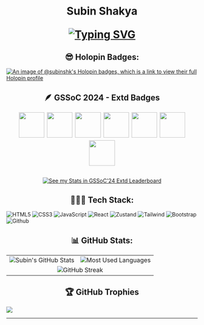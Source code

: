 <h1 align="center">Subin Shakya

<a href="https://git.io/typing-svg"><img src="https://readme-typing-svg.herokuapp.com?font=Indie+Flower&size=24&pause=1000&color=00FFD3&width=270&lines=Computer+Science+Student" alt="Typing SVG" /></a>

</h1>


<h2 align="center"> 😎 Holopin Badges: </h2>

[![An image of @subinshk's Holopin badges, which is a link to view their full Holopin profile](https://holopin.me/subinshk)](https://holopin.io/@subinshk)

<h2 align="center"> 🪶 GSSoC 2024 - Extd Badges  </h2>
<div align="center">
  <a href="https://gssoc.girlscript.tech/leaderboard" style="display: flex; flex-wrap: wrap; justify-content: center; gap: 7px;">
    <img src="https://raw.githubusercontent.com/GSSoC24/Postman-Challenge/main/docs/assets/Postman%20White.png" style="width: 7vw; max-width: 80px; height: auto;" />
    <img src="https://raw.githubusercontent.com/GSSoC24/Hack-Web3Conf/refs/heads/main/assets/Hack-Web3Conf%202024%20Badge%20(2).png" style="width: 7vw; max-width: 80px; height: auto;" />
    <img src="https://raw.githubusercontent.com/GSSoC24/Postman-Challenge/main/docs/assets/1.png" style="width: 7vw; max-width: 80px; height: auto;" />
    <img src="https://raw.githubusercontent.com/GSSoC24/Postman-Challenge/main/docs/assets/2.png" style="width: 7vw; max-width: 80px; height: auto;" />
    <img src="https://raw.githubusercontent.com/GSSoC24/Postman-Challenge/main/docs/assets/3.png" style="width: 7vw; max-width: 80px; height: auto;" />
    <img src="https://raw.githubusercontent.com/GSSoC24/Postman-Challenge/main/docs/assets/4.png" style="width: 7vw; max-width: 80px; height: auto;" />
    <img src="https://raw.githubusercontent.com/GSSoC24/Postman-Challenge/main/docs/assets/5.png" style="width: 7vw; max-width: 80px; height: auto;" />
<!--     <img src="https://raw.githubusercontent.com/GSSoC24/Contributor/refs/heads/main/assets/Git%20Explorer.png" style="width: 7vw; max-width: 80px; height: auto;" /> -->
  </a>
</div>


<br />

<p align="center">
  <a href="https://gssoc.girlscript.tech/leaderboard?year=2024Extd&username=subin-shk">
    <img src="https://img.shields.io/badge/Click%20To%20See%20My%20Stats%20in%20GSSoC'24%20Extd%20Leaderboard-4CAF50?style=for-the-badge&logo=github&logoColor=white" alt="See my Stats in GSSoC'24 Extd Leaderboard"/>
  </a>
</p>

<h2 align="center"> 🧑🏻‍💻 Tech Stack: </h2>

<p align="center">
  
![HTML5](https://img.shields.io/badge/HTML5-E34F26?style=for-the-badge&logo=html5&logoColor=white)
![CSS3](https://img.shields.io/badge/CSS3-1572B6?style=for-the-badge&logo=css3&logoColor=white)
![JavaScript](https://img.shields.io/badge/JavaScript-323330?style=for-the-badge&logo=javascript&logoColor=F7DF1E)
![React](https://img.shields.io/badge/React-20232A?style=for-the-badge&logo=react&logoColor=61DAFB)
![Zustand](https://img.shields.io/badge/react%20zustand-%2320232a.svg?style=for-the-badge&logo=react&logoColor=%2361DAFB)
![Tailwind](https://img.shields.io/badge/Tailwind_CSS-38B2AC?style=for-the-badge&logo=tailwind-css&logoColor=white)
![Bootstrap](https://img.shields.io/badge/Bootstrap-563D7C?style=for-the-badge&logo=bootstrap&logoColor=white)
![Github](https://img.shields.io/badge/GitHub-100000?style=for-the-badge&logo=github&logoColor=white)


</p>


<h2 align="center"> 📊 GitHub Stats: </h2>
 
<table align="center">
  <tr>
    <td>
      <img src="https://github-readme-stats.vercel.app/api?username=subin-shk&theme=dark&hide_border=false&include_all_commits=true&count_private=true" alt="Subin's GitHub Stats" />
    </td>
    <td>
      <img src="https://github-readme-stats.vercel.app/api/top-langs/?username=subin-shk&theme=dark&hide_border=false&include_all_commits=true&count_private=true&layout=compact" alt="Most Used Languages" />
    </td>
  </tr>
  <tr>
    <td colspan="2" align="center">
      <img src="https://github-readme-streak-stats.herokuapp.com/?user=subin-shk&theme=dark&hide_border=false" alt="GitHub Streak" />
    </td>
  </tr>
</table>


<h2 align="center"> 🏆 GitHub Trophies </h2>

![](https://github-profile-trophy.vercel.app/?username=subin-shk&theme=radical&no-frame=false&no-bg=true&margin-w=4)

---



